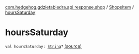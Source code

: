 [com.hedgehog.gdzietabiedra.api.response.shop](../index.md) / [ShopsItem](index.md) / [hoursSaturday](./hours-saturday.md)

# hoursSaturday

`val hoursSaturday: `[`String`](https://kotlinlang.org/api/latest/jvm/stdlib/kotlin/-string/index.html)`?` [(source)](https://github.com/asvid/GdzieTaBiedra/tree/master/app/src/main/java/com/hedgehog/gdzietabiedra/api/response/shop/ShopsItem.kt#L92)